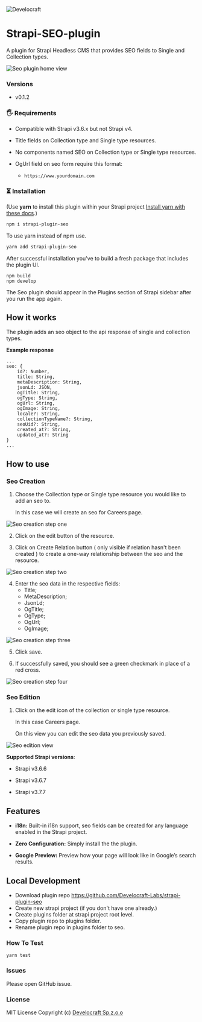 ![Develocraft](https://github.com/Develocraft-Labs/strapi-plugin-seo/blob/main/images/logo.jpg?raw=true)

# Strapi-SEO-plugin

A plugin for Strapi Headless CMS that provides SEO fields to Single and Collection types.

![Seo plugin home view](https://github.com/Develocraft-Labs/strapi-plugin-seo/blob/main/images/homeview.png?raw=true)

### Versions

- v0.1.2

### 🖐 Requirements

- Compatible with Strapi v3.6.x but not Strapi v4.

- Title fields on Collection type and Single type resources.

- No components named SEO on Collection type or Single type resources.

- OgUrl field on seo form require this format:
  - `https://www.yourdomain.com`

### ⏳ Installation

(Use **yarn** to install this plugin within your Strapi project [Install yarn with these docs](https://yarnpkg.com/lang/en/docs/install/).)

```bash
npm i strapi-plugin-seo
```

To use yarn instead of npm use.

```bash
yarn add strapi-plugin-seo
```

After successful installation you've to build a fresh package that includes the plugin UI.

```
npm build
npm develop
```

The Seo plugin should appear in the Plugins section of Strapi sidebar after you run the app again.

## How it works

The plugin adds an seo object to the api response of single and collection types.

**Example response**

```
...
seo: {
    id?: Number,
    title: String,
    metaDescription: String,
    jsonLd: JSON,
    ogTitle: String,
    ogType: String,
    ogUrl: String,
    ogImage: String,
    locale?: String,
    collectionTypeName?: String,
    seoUid?: String,
    created_at?: String,
    updated_at?: String
}
...
```

## How to use

### Seo Creation

1. Choose the Collection type or Single type resource you would like to add an seo to.

   In this case we will create an seo for Careers page.

![Seo creation step one](https://github.com/Develocraft-Labs/strapi-plugin-seo/blob/main/images/stepOne.png?raw=true)

2. Click on the edit button of the resource.

3. Click on Create Relation button ( only visible if relation hasn't been created ) to create a one-way relationship between the seo and the resource.

![Seo creation step two](https://github.com/Develocraft-Labs/strapi-plugin-seo/blob/main/images/stepTwo.png?raw=true)

4. Enter the seo data in the respective fields:
   - Title;
   - MetaDescription;
   - JsonLd;
   - OgTitle;
   - OgType;
   - OgUrl;
   - OgImage;

![Seo creation step three](https://github.com/Develocraft-Labs/strapi-plugin-seo/blob/main/images/stepThree.png?raw=true)

5. Click save.

6. If successfully saved, you should see a green checkmark in place of a red cross.

![Seo creation step four](https://github.com/Develocraft-Labs/strapi-plugin-seo/blob/main/images/stepFour.png?raw=true)

### Seo Edition

1. Click on the edit icon of the collection or single type resource.

   In this case Careers page.

   On this view you can edit the seo data you previously saved.

![Seo edition view](https://github.com/Develocraft-Labs/strapi-plugin-seo/blob/main/images/editView.png?raw=true)

**Supported Strapi versions**:

- Strapi v3.6.6

- Strapi v3.6.7

- Strapi v3.7.7

## Features

- **i18n:** Built-in i18n support, seo fields can be created for any language enabled in the Strapi project.

- **Zero Configuration:** Simply install the the plugin.

- **Google Preview:** Preview how your page will look like in Google’s search results.

## Local Development

- Download plugin repo https://github.com/Develocraft-Labs/strapi-plugin-seo
- Create new strapi project (if you don't have one already.)
- Create plugins folder at strapi project root level.
- Copy plugin repo to plugins folder.
- Rename plugin repo in plugins folder to seo.

### How To Test

`yarn test`

### Issues

Please open GitHub issue.

### License

MIT License Copyright (c) [Develocraft Sp.z.o.o](https://develocraft.com/)
